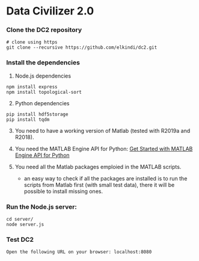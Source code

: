 # Data Civilizer 2.0

### Clone the DC2 repository
```
# clone using https
git clone --recursive https://github.com/elkindi/dc2.git
```
    

### Install the dependencies

1. Node.js dependencies
```
npm install express
npm install topological-sort
```

2. Python dependencies
```
pip install hdf5storage
pip install tqdm
```

3. You need to have a working version of Matlab (tested with R2019a and R2018).

4. You need the MATLAB Engine API for Python: [Get Started with MATLAB Engine API for Python](https://www.mathworks.com/help/matlab/matlab-engine-for-python.html?s_tid=CRUX_lftnav)

5. You need all the Matlab packages emploied in the MATLAB scripts.
	- an easy way to check if all the packages are installed is to run the scripts from Matlab first (with small test data), there it will be possible to install missing ones.

### Run the Node.js server:
```
cd server/
node server.js
```

### Test DC2
```
Open the following URL on your browser: localhost:8080
```
